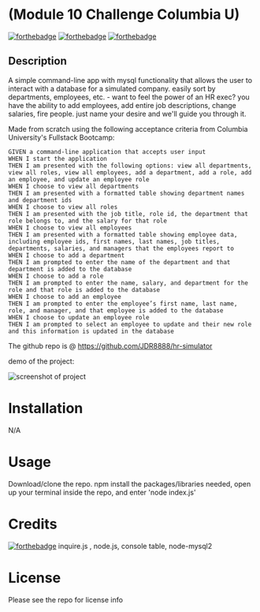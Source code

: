 #  (Module 10 Challenge Columbia U)
[![forthebadge](https://forthebadge.com/images/badges/powered-by-coffee.svg)](https://forthebadge.com) [![forthebadge](https://forthebadge.com/images/badges/uses-js.svg)](https://forthebadge.com) [![forthebadge](https://forthebadge.com/images/badges/gluten-free.svg)](https://forthebadge.com) 

## Description
A simple command-line app with mysql functionality that allows the user to interact with a database for a simulated company. easily sort by departments, employees, etc. - want to feel the power of an HR exec? you have the ability to add employees, add entire job descriptions, change salaries, fire people. just name your desire and we'll guide you through it. 

Made from scratch using the following acceptance criteria from Columbia University's Fullstack Bootcamp:
```
GIVEN a command-line application that accepts user input
WHEN I start the application
THEN I am presented with the following options: view all departments, view all roles, view all employees, add a department, add a role, add an employee, and update an employee role
WHEN I choose to view all departments
THEN I am presented with a formatted table showing department names and department ids
WHEN I choose to view all roles
THEN I am presented with the job title, role id, the department that role belongs to, and the salary for that role
WHEN I choose to view all employees
THEN I am presented with a formatted table showing employee data, including employee ids, first names, last names, job titles, departments, salaries, and managers that the employees report to
WHEN I choose to add a department
THEN I am prompted to enter the name of the department and that department is added to the database
WHEN I choose to add a role
THEN I am prompted to enter the name, salary, and department for the role and that role is added to the database
WHEN I choose to add an employee
THEN I am prompted to enter the employee’s first name, last name, role, and manager, and that employee is added to the database
WHEN I choose to update an employee role
THEN I am prompted to select an employee to update and their new role and this information is updated in the database

```


The github repo is @ https://github.com/JDR8888/hr-simulator

demo of the project:

![screenshot of project]()


# Installation
N/A
# Usage
Download/clone the repo. npm install the packages/libraries needed, open up your terminal inside the repo, and enter 'node index.js'
# Credits   
  [![forthebadge](https://forthebadge.com/images/badges/uses-badges.svg)](https://forthebadge.com) 
  inquire.js , node.js, console table, node-mysql2
# License
Please see the repo for license info
